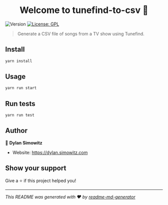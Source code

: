 <h1 align="center">Welcome to tunefind-to-csv 👋</h1>
<p>
  <img alt="Version" src="https://img.shields.io/badge/version-1.0.0-blue.svg?cacheSeconds=2592000" />
  <a href="#" target="_blank">
    <img alt="License: GPL" src="https://img.shields.io/badge/License-GPL-yellow.svg" />
  </a>
</p>

> Generate a CSV file of songs from a TV show using Tunefind.

## Install

```sh
yarn install
```

## Usage

```sh
yarn run start
```

## Run tests

```sh
yarn run test
```

## Author

👤 **Dylan Simowitz**

* Website: https://dylan.simowitz.com

## Show your support

Give a ⭐️ if this project helped you!

***
_This README was generated with ❤️ by [readme-md-generator](https://github.com/kefranabg/readme-md-generator)_